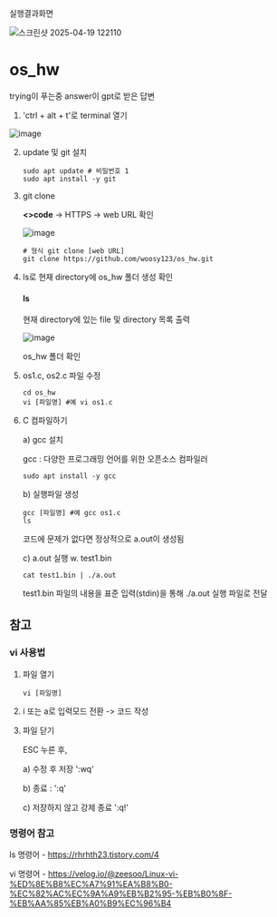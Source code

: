 실행결과화면

![스크린샷 2025-04-19 122110](https://github.com/user-attachments/assets/16b43029-06eb-451f-b79d-0e9d69a5ec43)


# os_hw
trying이 푸는중
answer이 gpt로 받은 답변



1. 'ctrl + alt + t'로 terminal 열기

![image](https://github.com/user-attachments/assets/540045f7-613b-47db-971f-fa5f9d79f961)

2. update 및 git 설치

       sudo apt update # 비밀번호 1
       sudo apt install -y git  
       
3. git clone
   
   **<>code** -> HTTPS -> web URL 확인

   ![image](https://github.com/user-attachments/assets/e22d1794-14fc-43cb-9f5e-2c598e82c866)

   
       # 형식 git clone [web URL]
       git clone https://github.com/woosy123/os_hw.git

4. ls로 현재 directory에 os_hw 폴더 생성 확인       

   #### ls
   현재 directory에 있는 file 및 directory 목록 출력

   ![image](https://github.com/user-attachments/assets/a40fdcb5-3d64-4560-aed5-05bd9456f1c8)

   os_hw 폴더 확인

   
6. os1.c, os2.c 파일 수정

       cd os_hw
       vi [파일명] #예 vi os1.c

8. C 컴파일하기

   a) gcc 설치

   gcc :  다양한 프로그래밍 언어를 위한 오픈소스 컴파일러
   
       sudo apt install -y gcc

   b) 실행파일 생성

       gcc [파일명] #예 gcc os1.c
       ls 

   코드에 문제가 없다면 정상적으로 a.out이 생성됨

   c) a.out 실행 w. test1.bin

       cat test1.bin | ./a.out

   test1.bin 파일의 내용을 표준 입력(stdin)을 통해 ./a.out 실행 파일로 전달
    

       
## 참고

### vi 사용법

1. 파일 열기

       vi [파일명]

2. i 또는 a로 입력모드 전환 -> 코드 작성
   
3. 파일 닫기

   ESC 누른 후,

   a) 수정 후 저장 ':wq'
   
   b) 종료 : ':q'

   c) 저장하지 않고 강제 종료 ':q!'


### 명령어 참고

ls 명령어  - <https://rhrhth23.tistory.com/4>

vi 명령어 - <https://velog.io/@zeesoo/Linux-vi-%ED%8E%B8%EC%A7%91%EA%B8%B0-%EC%82%AC%EC%9A%A9%EB%B2%95-%EB%B0%8F-%EB%AA%85%EB%A0%B9%EC%96%B4>

